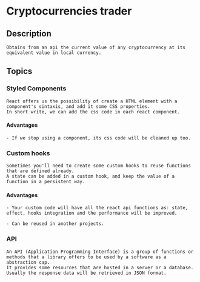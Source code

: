 # Cryptocurrencies trader

## Description

    Obtains from an api the current value of any cryptocurrency at its equivalent value in local currency.

## Topics

### Styled Components

    React offers us the possibility of create a HTML element with a component's sintaxis, and add it some CSS properties.
    In short write, we can add the css code in each react component.

#### Advantages

    - If we stop using a component, its css code will be cleaned up too.

### Custom hooks

    Sometimes you'll need to create some custom hooks to reuse functions that are defined already.
    A state can be added in a custom hook, and keep the value of a function in a persistent way.

#### Advantages

    - Your custom code will have all the react api functions as: state, effect, hooks integration and the performance will be improved.

    - Can be reused in another projects.

### API

    An API (Application Programming Interface) is a group of functions or methods that a library offers to be used by a software as a abstraction cap.
    It provides some resources that are hosted in a server or a database.
    Usually the response data will be retrieved in JSON format.
